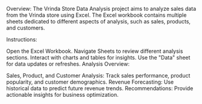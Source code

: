 Overview:
The Vrinda Store Data Analysis project aims to analyze sales data from the Vrinda store using Excel. The Excel workbook contains multiple sheets dedicated to different aspects of analysis, such as sales, products, and customers.

Instructions:

Open the Excel Workbook.
Navigate Sheets to review different analysis sections.
Interact with charts and tables for insights.
Use the "Data" sheet for data updates or refreshes.
Analysis Overview:

Sales, Product, and Customer Analysis: Track sales performance, product popularity, and customer demographics.
Revenue Forecasting: Use historical data to predict future revenue trends.
Recommendations: Provide actionable insights for business optimization.
